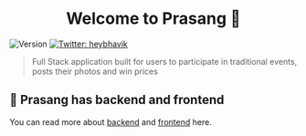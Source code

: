<h1 align="center">Welcome to Prasang 👋</h1>
<p>
  <img alt="Version" src="https://img.shields.io/badge/version-0.1.0-blue.svg?cacheSeconds=2592000" />
  <a href="https://twitter.com/heybhavik" target="_blank">
    <img alt="Twitter: heybhavik" src="https://img.shields.io/twitter/follow/heybhavik.svg?style=social" />
  </a>
</p>

> Full Stack application built for users to participate in traditional events, posts their photos and win prices

## 🍱 Prasang has backend and frontend
You can read more about [backend](https://github.com/chavda-bhavik/prasang/tree/main/api) and [frontend](https://github.com/chavda-bhavik/prasang/tree/main/ui) here.
